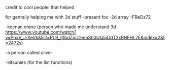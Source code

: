 credit to cool peoplel that helped

for genrally helping me with 3d stuff
-present fox
-2d array
-FReDs72

-keenan crane (person who made me understand 3d https://www.youtube.com/watch?v=PhxV_JrXeVk&list=PL9_jI1bdZmz2emSh0UQ5iOdT2xRHFHL7E&index=2&t=2472s)

-a person called oliver

-kitsunies (for the list functions)
